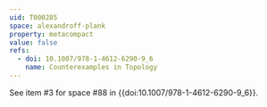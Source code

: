 ```yaml
---
uid: T000285
space: alexandroff-plank
property: metacompact
value: false
refs:
  - doi: 10.1007/978-1-4612-6290-9_6
    name: Counterexamples in Topology
---
```

See item #3 for space #88 in {{doi:10.1007/978-1-4612-6290-9_6}}.
